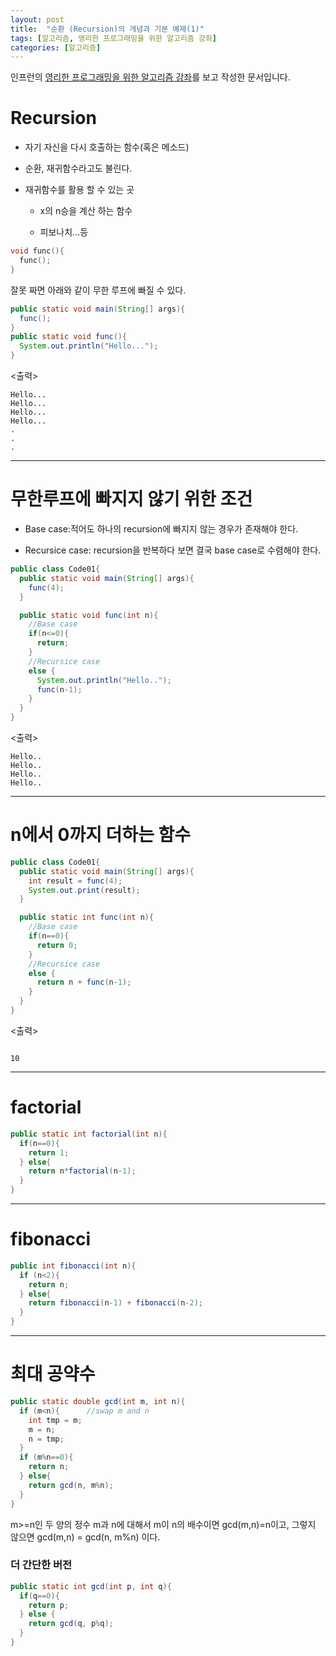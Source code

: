 ```yaml
---
layout: post
title:  "순환 (Recursion)의 개념과 기본 예제(1)"
tags: [알고리즘, 영리한 프로그래밍을 위한 알고리즘 강좌]
categories: [알고리즘]
---
```


인프런의 [영리한 프로그래밍을 위한 알고리즘 강좌](https://www.inflearn.com/course/%EC%95%8C%EA%B3%A0%EB%A6%AC%EC%A6%98-%EA%B0%95%EC%A2%8C/)를 보고 작성한 문서입니다.


Recursion
==========

- 자기 자신을 다시 호출하는 함수(혹은 메소드)

- 순환, 재귀함수라고도 불린다.

- 재귀함수를 활용 할 수 있는 곳  
  - x의 n승을 계산 하는 함수

  - 피보나치...등


```c
void func(){
  func();
}
```

잘못 짜면 아래와 같이 무한 루프에 빠질 수 있다.

```java
public static void main(String[] args){
  func();
}
public static void func(){
  System.out.println("Hello...");
}
```

\<출력>

```
Hello...
Hello...
Hello...
Hello...
.
.
.
```

---

무한루프에 빠지지 않기 위한 조건
==========================

- Base case:적어도 하나의 recursion에 빠지지 않는 경우가 존재해야 한다.

- Recursice case: recursion을 반복하다 보면 결국 base case로 수렴해야 한다.

```java
public class Code01{
  public static void main(String[] args){
    func(4);
  }

  public static void func(int n){
    //Base case
    if(n<=0){      
      return;
    }
    //Recursice case
    else {        
      System.out.println("Hello..");
      func(n-1);
    }
  }
}
```

\<출력>

```
Hello..
Hello..
Hello..
Hello..
```

---

n에서 0까지 더하는 함수
====================

```java
public class Code01{
  public static void main(String[] args){
    int result = func(4);
    System.out.print(result);
  }

  public static int func(int n){
    //Base case
    if(n==0){      
      return 0;
    }
    //Recursice case
    else {        
      return n + func(n-1);
    }
  }
}
```

\<출력>

```

10
```

---

factorial
===============

```java
public static int factorial(int n){
  if(n==0){
    return 1;
  } else{
    return n*factorial(n-1);
  }
}
```

---

fibonacci
==========

```java
public int fibonacci(int n){
  if (n<2){
    return n;
  } else{
    return fibonacci(n-1) + fibonacci(n-2);
  }
}
```

---

최대 공약수
==========

```java
public static double gcd(int m, int n){
  if (m<n){      //swap m and n
    int tmp = m;
    m = n;
    n = tmp;
  }
  if (m%n==0){
    return n;
  } else{
    return gcd(n, m%n);
  }
}
```
m>=n인 두 양의 정수 m과 n에 대해서 m이 n의 배수이면 gcd(m,n)=n이고, 그렇지 않으면 gcd(m,n) = gcd(n, m%n) 이다.

### 더 간단한 버전

```java
public static int gcd(int p, int q){
  if(q==0){
    return p;
  } else {
    return gcd(q, p%q);
  }
}
```
